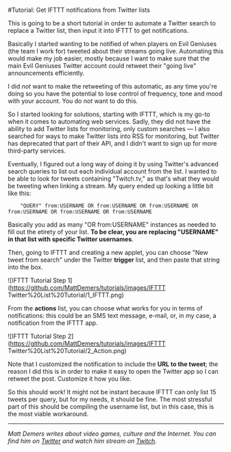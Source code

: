#Tutorial: Get IFTTT notifications from Twitter lists

This is going to be a short tutorial in order to automate a Twitter search to replace a Twitter list, then input it into IFTTT to get notifications.

Basically I started wanting to be notified of when players on Evil Geniuses (the team I work for) tweeted about their streams going live. Automating this would make my job easier, mostly because I want to make sure that the main Evil Geniuses Twitter account could retweet their "going live" announcements efficiently.

I did *not* want to make the retweeting of this automatic, as any time you're doing so you have the potential to lose control of frequency, tone and mood with your account. You do *not* want to do this.

So I started looking for solutions, starting with IFTTT, which is my go-to when it comes to automating web services. Sadly, they did not have the ability to add Twitter lists for monitoring, only custom searches — I also searched for ways to make Twitter lists into RSS for monitoring, but Twitter has deprecated that part of their API, and I didn't want to sign up for more third-party services.

Eventually, I figured out a long way of doing it by using Twitter's advanced search queries to list out each individual account from the list. I wanted to be able to look for tweets containing "Twitch.tv," as that's what they would be tweeting when linking a stream. My query ended up looking a little bit like this:

        "QUERY" from:USERNAME OR from:USERNAME OR from:USERNAME OR from:USERNAME OR from:USERNAME OR from:USERNAME 

Basically you add as many "OR from:USERNAME" instances as needed to fill out the etirety of your list. **To be clear, you are replacing "USERNAME" in that list with specific Twitter usernames**.

Then, going to IFTTT and creating a new applet, you can choose "New tweet from search" under the Twitter **trigger** list, and then paste that string into the box.

![IFTTT Tutorial Step 1](https://github.com/MattDemers/tutorials/images/IFTTT Twitter%20List%20Tutorial/1_IFTTT.png)

From the **actions** list, you can choose what works for you in terms of notifications: this could be an SMS text message, e-mail, or, in my case, a notification from the IFTTT app.

![IFTTT Tutorial Step 2](https://github.com/MattDemers/tutorials/images/IFTTT Twitter%20List%20Tutorial/2_Action.png)

Note that I customized the notification to include the **URL to the tweet**; the reason I did this is in order to make it easy to open the Twitter app so I can retweet the post. Customize it how you like.

So this should work! It might not be instant because IFTTT can only list 15 tweets per query, but for my needs, it should be fine. The most stressful part of this should be compiling the username list, but in this case, this is the most viable workaround.

<hr><p><em>Matt Demers writes about video games, culture and the Internet. You can find him on <a href="http://twitter.com/mattdemers" target="_blank">Twitter</a> and watch him stream on <a href="http://twitch.tv/mattdemers" target="_blank">Twitch</a>.